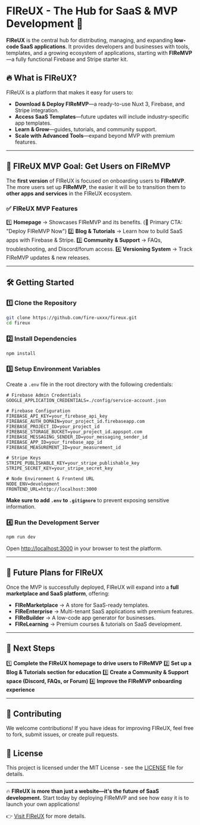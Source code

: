 # FIReUX - The Hub for SaaS & MVP Development 🚀

**FIReUX** is the central hub for distributing, managing, and expanding **low-code SaaS applications**. It provides developers and businesses with tools, templates, and a growing ecosystem of applications, starting with **FIReMVP**—a fully functional Firebase and Stripe starter kit.

## 🔥 What is FIReUX?
FIReUX is a platform that makes it easy for users to:
- **Download & Deploy FIReMVP**—a ready-to-use Nuxt 3, Firebase, and Stripe integration.
- **Access SaaS Templates**—future updates will include industry-specific app templates.
- **Learn & Grow**—guides, tutorials, and community support.
- **Scale with Advanced Tools**—expand beyond MVP with premium features.

---

## 🎯 FIReUX MVP Goal: Get Users on FIReMVP

The **first version** of FIReUX is focused on onboarding users to **FIReMVP**. The more users set up **FIReMVP**, the easier it will be to transition them to **other apps and services** in the FIReUX ecosystem.

### ✅ **FIReUX MVP Features**
1️⃣ **Homepage** → Showcases FIReMVP and its benefits. (🚀 Primary CTA: "Deploy FIReMVP Now")
2️⃣ **Blog & Tutorials** → Learn how to build SaaS apps with Firebase & Stripe.
3️⃣ **Community & Support** → FAQs, troubleshooting, and Discord/forum access.
4️⃣ **Versioning System** → Track FIReMVP updates & new releases.


---

## 🛠️ Getting Started
### 1️⃣ **Clone the Repository**
```sh
git clone https://github.com/fire-uxxx/fireux.git
cd fireux
```

### 2️⃣ **Install Dependencies**
```sh
npm install
```

### 3️⃣ **Setup Environment Variables**
Create a `.env` file in the root directory with the following credentials:

```env
# Firebase Admin Credentials
GOOGLE_APPLICATION_CREDENTIALS=./config/service-account.json

# Firebase Configuration
FIREBASE_API_KEY=your_firebase_api_key
FIREBASE_AUTH_DOMAIN=your_project_id.firebaseapp.com
FIREBASE_PROJECT_ID=your_project_id
FIREBASE_STORAGE_BUCKET=your_project_id.appspot.com
FIREBASE_MESSAGING_SENDER_ID=your_messaging_sender_id
FIREBASE_APP_ID=your_firebase_app_id
FIREBASE_MEASUREMENT_ID=your_measurement_id

# Stripe Keys
STRIPE_PUBLISHABLE_KEY=your_stripe_publishable_key
STRIPE_SECRET_KEY=your_stripe_secret_key

# Node Environment & Frontend URL
NODE_ENV=development
FRONTEND_URL=http://localhost:3000
```

**Make sure to add `.env` to `.gitignore`** to prevent exposing sensitive information.

### 4️⃣ **Run the Development Server**
```sh
npm run dev
```
Open [http://localhost:3000](http://localhost:3000) in your browser to test the platform.

---

## 🚀 Future Plans for FIReUX
Once the MVP is successfully deployed, FIReUX will expand into a **full marketplace and SaaS platform**, offering:
- **FIReMarketplace** → A store for SaaS-ready templates.
- **FIReEnterprise** → Multi-tenant SaaS applications with premium features.
- **FIReBuilder** → A low-code app generator for businesses.
- **FIReLearning** → Premium courses & tutorials on SaaS development.

---

## 🎯 Next Steps
1️⃣ **Complete the FIReUX homepage to drive users to FIReMVP**
2️⃣ **Set up a Blog & Tutorials section for education**
3️⃣ **Create a Community & Support space (Discord, FAQs, or Forum)**
4️⃣ **Improve the FIReMVP onboarding experience**


---

## 🤝 Contributing
We welcome contributions! If you have ideas for improving FIReUX, feel free to fork, submit issues, or create pull requests.


## 📄 License
This project is licensed under the MIT License - see the [LICENSE](LICENSE) file for details.


---

🔥 **FIReUX is more than just a website—it's the future of SaaS development.** Start today by deploying FIReMVP and see how easy it is to launch your own applications!

👉 [Visit FIReUX](https://fireux.app) for more details.

